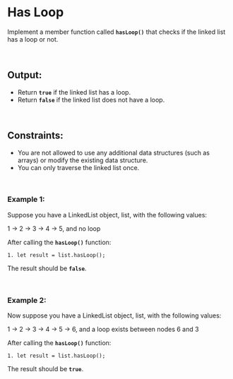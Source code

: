 # **Has Loop**

Implement a member function called **`hasLoop()`** that checks if the linked list has a loop or not.

<br>

## Output:

- Return **`true`** if the linked list has a loop.
- Return **`false`** if the linked list does not have a loop.

<br>

## Constraints:

- You are not allowed to use any additional data structures (such as arrays) or modify the existing data structure.
- You can only traverse the linked list once.

<br>

### Example 1:

Suppose you have a LinkedList object, list, with the following values:

1 -> 2 -> 3 -> 4 -> 5, and no loop

After calling the **`hasLoop()`** function:

`1. let result = list.hasLoop();`

The result should be **`false`**.

<br>

### Example 2:

Now suppose you have a LinkedList object, list, with the following values:

1 -> 2 -> 3 -> 4 -> 5 -> 6, and a loop exists between nodes 6 and 3

After calling the **`hasLoop()`** function:

`1. let result = list.hasLoop();`

The result should be **`true`**.

